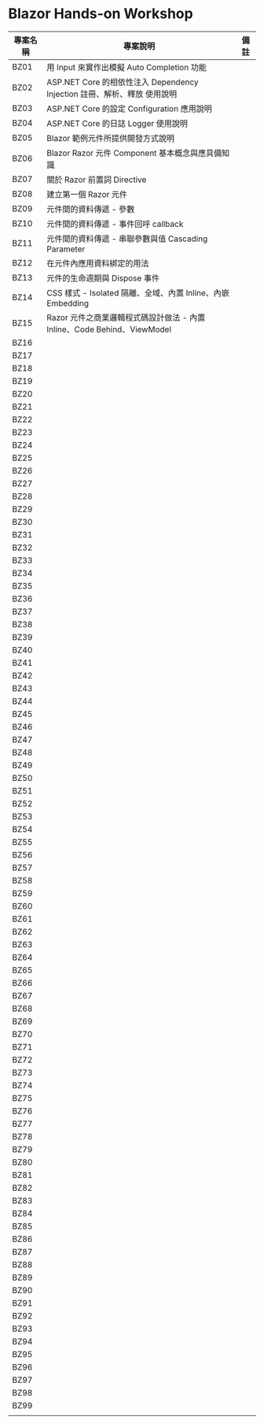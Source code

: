 # Blazor Hands-on Workshop

|專案名稱|專案說明|備註|
|-|-|-|
|BZ01|用 Input 來實作出模擬 Auto Completion 功能||
|BZ02|ASP.NET Core 的相依性注入 Dependency Injection 註冊、解析、釋放 使用說明||
|BZ03|ASP.NET Core 的設定 Configuration 應用說明||
|BZ04|ASP.NET Core 的日誌 Logger 使用說明||
|BZ05|Blazor 範例元件所提供開發方式說明||
|BZ06|Blazor Razor 元件 Component 基本概念與應具備知識||
|BZ07|關於 Razor 前置詞 Directive||
|BZ08|建立第一個 Razor 元件||
|BZ09|元件間的資料傳遞 - 參數||
|BZ10|元件間的資料傳遞 - 事件回呼 callback||
|BZ11|元件間的資料傳遞 - 串聯參數與值 Cascading Parameter||
|BZ12|在元件內應用資料綁定的用法||
|BZ13|元件的生命週期與 Dispose 事件||
|BZ14|CSS 樣式 - Isolated 隔離、全域、內置 Inline、內嵌 Embedding||
|BZ15|Razor 元件之商業邏輯程式碼設計做法 - 內置 Inline、Code Behind、ViewModel||
|BZ16|||
|BZ17|||
|BZ18|||
|BZ19|||
|BZ20|||
|BZ21|||
|BZ22|||
|BZ23|||
|BZ24|||
|BZ25|||
|BZ26|||
|BZ27|||
|BZ28|||
|BZ29|||
|BZ30|||
|BZ31|||
|BZ32|||
|BZ33|||
|BZ34|||
|BZ35|||
|BZ36|||
|BZ37|||
|BZ38|||
|BZ39|||
|BZ40|||
|BZ41|||
|BZ42|||
|BZ43|||
|BZ44|||
|BZ45|||
|BZ46|||
|BZ47|||
|BZ48|||
|BZ49|||
|BZ50|||
|BZ51|||
|BZ52|||
|BZ53|||
|BZ54|||
|BZ55|||
|BZ56|||
|BZ57|||
|BZ58|||
|BZ59|||
|BZ60|||
|BZ61|||
|BZ62|||
|BZ63|||
|BZ64|||
|BZ65|||
|BZ66|||
|BZ67|||
|BZ68|||
|BZ69|||
|BZ70|||
|BZ71|||
|BZ72|||
|BZ73|||
|BZ74|||
|BZ75|||
|BZ76|||
|BZ77|||
|BZ78|||
|BZ79|||
|BZ80|||
|BZ81|||
|BZ82|||
|BZ83|||
|BZ84|||
|BZ85|||
|BZ86|||
|BZ87|||
|BZ88|||
|BZ89|||
|BZ90|||
|BZ91|||
|BZ92|||
|BZ93|||
|BZ94|||
|BZ95|||
|BZ96|||
|BZ97|||
|BZ98|||
|BZ99|||
||||
